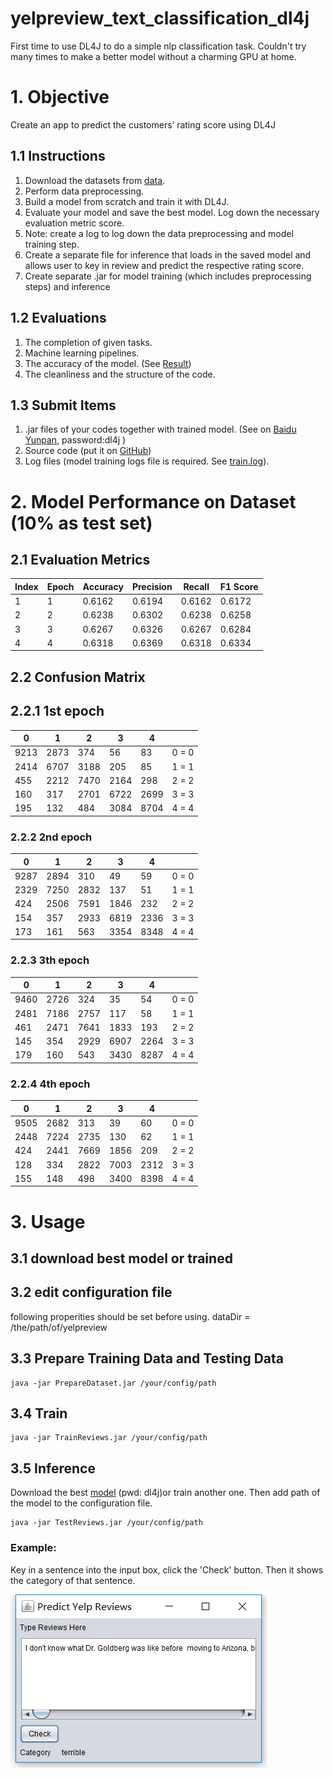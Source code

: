 # yelpreview_text_classification_dl4j
First time to use DL4J to do a simple nlp classification task. 
Couldn't try many times to make a better model without a charming GPU at home.

# 1. Objective
Create an app to predict the customers’ rating score using DL4J

## 1.1 Instructions

1. Download the datasets from [data](https://s3.amazonaws.com/fast-ai-nlp/yelp_review_full_csv.tgz).
2. Perform data preprocessing.
3. Build a model from scratch and train it with DL4J.
4. Evaluate your model and save the best model. Log down the necessary evaluation
metric score.
5. Note: create a log to log down the data preprocessing and model training step.
6. Create a separate file for inference that loads in the saved model and allows user to key
in review and predict the respective rating score.
7. Create separate .jar for model training (which includes preprocessing steps) and
inference

## 1.2 Evaluations

1. The completion of given tasks.
2. Machine learning pipelines.
3. The accuracy of the model. (See [Result](https://github.com/jackspiderman/yelpreview_text_classification_dl4j#2-results))
4. The cleanliness and the structure of the code.

## 1.3 Submit Items
1. .jar files of your codes together with trained model. (See on [Baidu Yunpan](https://pan.baidu.com/s/1olbxijXOpF0mEhJ0WmyQZg), password:dl4j )
2. Source code (put it on [GitHub](https://github.com/jackspiderman/yelpreview_text_classification_dl4j))
3. Log files (model training logs file is required. See [train.log](https://github.com/jackspiderman/yelpreview_text_classification_dl4j/blob/main/train.log)).

# 2. Model Performance on Dataset (10% as test set)
## 2.1 Evaluation Metrics
|  Index   | Epoch  | Accuracy  | Precision  | Recall | F1 Score |
|  ----  | ----  | ----  | ----  | ----  | ----  |
| 1  | 1 | 0.6162  | 0.6194 | 0.6162  | 0.6172 |
| 2  | 2 | 0.6238  | 0.6302 | 0.6238  | 0.6258 |
| 3  | 3 |  0.6267 | 0.6326 | 0.6267  | 0.6284 |
| 4  | 4 |  0.6318 | 0.6369 | 0.6318  | 0.6334 |

## 2.2 Confusion Matrix

## 2.2.1 1st epoch
|  0  | 1| 2 | 3  | 4 |  |
|  ----  | ----  | ----  | ----  | ----  | ----  |
| 9213  | 2873  | 374 | 56| 83 | 0 = 0|
| 2414 | 6707 | 3188  | 205 | 85  | 1 = 1|
| 455 | 2212 | 7470  | 2164 | 298 | 2 = 2|
| 160 | 317 | 2701  | 6722 | 2699  | 3 = 3|
| 195 | 132 | 484  | 3084 | 8704  | 4 = 4|

### 2.2.2 2nd epoch
|  0  | 1| 2 | 3  | 4 |  |
|  ----  | ----  | ----  | ----  | ----  | ----  |
| 9287  | 2894  | 310 | 49| 59 | 0 = 0|
| 2329 | 7250 | 2832  | 137 | 51  | 1 = 1|
| 424 | 2506 | 7591  | 1846 | 232 | 2 = 2|
| 154 | 357 | 2933  | 6819 | 2336  | 3 = 3|
| 173 | 161 | 563  | 3354 | 8348  | 4 = 4|

### 2.2.3 3th epoch
 |  0  | 1| 2 | 3  | 4 |  |
|  ----  | ----  | ----  | ----  | ----  | ----  |
| 9460  | 2726  | 324 | 35| 54 | 0 = 0|
| 2481 | 7186 | 2757  | 117 | 58  | 1 = 1|
| 461 | 2471 | 7641  | 1833 | 193 | 2 = 2|
| 145 | 354 | 2929  | 6907 | 2264  | 3 = 3|
| 179 | 160 | 543  | 3430 | 8287  | 4 = 4|

### 2.2.4 4th epoch
 |  0  | 1| 2 | 3  | 4 |  |
|  ----  | ----  | ----  | ----  | ----  | ----  |
| 9505  | 2682  | 313 | 39| 60 | 0 = 0|
| 2448 | 7224 | 2735  | 130 | 62  | 1 = 1|
| 424 | 2441 | 7669  | 1856 | 209 | 2 = 2|
| 128 | 334 | 2822  | 7003 | 2312  | 3 = 3|
| 155 | 148 | 498  | 3400 | 8398  | 4 = 4|
  
  # 3. Usage
  
  ## 3.1 download best model or trained
  
  
  ## 3.2 edit configuration file
  following properities should be set before using.
  dataDir = /the/path/of/yelpreview
  
  
  ## 3.3 Prepare Training Data and Testing Data
```
java -jar PrepareDataset.jar /your/config/path
```

## 3.4 Train
```
java -jar TrainReviews.jar /your/config/path
```


## 3.5 Inference
Download the best [model](https://pan.baidu.com/s/1olbxijXOpF0mEhJ0WmyQZg) (pwd: dl4j)or train another one. 
Then add path of the model to the configuration file. 
```
java -jar TestReviews.jar /your/config/path
```
### Example:
Key in a sentence into the input box, 
click the 'Check' button. Then it shows the category of that sentence.

![Inference_UI](./imgs/Inference_UI.PNG)


